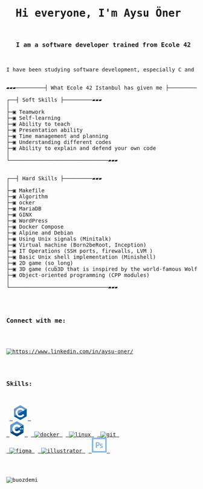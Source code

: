
<pre>
<h1 align="center">Hi everyone, I'm Aysu Öner </h1>
<h3 align="center"> I am a software developer trained from Ecole 42</h3>

I have been studying software development, especially C and C++ programming languages, at Ecole 42 Istanbul since 2021.


▰▰▰─────────┤ What Ecole 42 Istanbul has given me ├─────────▰▰▰

┌──┤ Soft Skills ├─────────▰▰▰
│
├─▣ Teamwork
├─▣ Self-learning
├─▣ Ability to teach
├─▣ Presentation ability
├─▣ Time management and planning
├─▣ Understanding different codes
├─▣ Ability to explain and defend your own code
│
└───────────────────────────────▰▰▰


┌──┤ Hard Skills ├─────────▰▰▰
│
├─▣ Makefile
├─▣ Algorithm
├─▣ ocker
├─▣ MariaDB
├─▣ GINX
├─▣ WordPress
├─▣ Docker Compose
├─▣ Alpine and Debian
├─▣ Using Unix signals (Minitalk)
├─▣ Virtual machine (Born2beRoot, Inception)
├─▣ IT Operations (SSH ports, firewalls, LVM )
├─▣ Basic Unix shell implementation (Minishell)
├─▣ 2D game (so_long)
├─▣ 3D game (cub3D that is inspired by the world-famous Wolfenstein 3D game)
├─▣ Object-oriented programming (CPP modules)
│
└───────────────────────────────▰▰▰



<h3 align="left">Connect with me:</h3>
<p align="left">
<a href="https://www.linkedin.com/in/aysu-oner/" target="blank"><img align="center" src="https://raw.githubusercontent.com/rahuldkjain/github-profile-readme-generator/master/src/images/icons/Social/linked-in-alt.svg" alt="https://www.linkedin.com/in/aysu-oner/" height="30" width="40" /></a>
</p>

<h3 align="left">Skills:</h3>
<p align="left"> <a href="https://www.cprogramming.com/" target="_blank" rel="noreferrer"> <img src="https://raw.githubusercontent.com/devicons/devicon/master/icons/c/c-original.svg" alt="c" width="40" height="40"/> </a> 
<a href="https://www.w3schools.com/cpp/" target="_blank" rel="noreferrer"> <img src="https://raw.githubusercontent.com/devicons/devicon/master/icons/cplusplus/cplusplus-original.svg" alt="cplusplus" width="40" height="40"/> </a> <a href="https://www.docker.com" target="_blank" rel="noreferrer"> <img 
src="https://www.vectorlogo.zone/logos/docker/docker-tile.svg" alt="docker" width="40" height="40"/> </a> <a href="https://www.linux.org/pages/download/" target="_blank" rel="noreferrer"> <img src="https://www.vectorlogo.zone/logos/linux/linux-icon.svg" alt="linux" width="40" height="40"/> </a> <a href="https://git-scm.com" target="_blank" rel="noreferrer"> <img src="https://www.vectorlogo.zone/logos/git-scm/git-scm-icon.svg" alt="git" width="40" height="40"/> </a>
<a href="https://www.figma.com/" target="_blank" rel="noreferrer"> <img src="https://www.vectorlogo.zone/logos/figma/figma-icon.svg" alt="figma" width="40" height="40"/> </a> <a href="https://www.adobe.com/in/products/illustrator.html" target="_blank" rel="noreferrer"> <img src="https://www.vectorlogo.zone/logos/adobe_illustrator/adobe_illustrator-icon.svg" alt="illustrator" width="40" height="40"/> </a> <a href="https://www.photoshop.com/en" target="_blank" rel="noreferrer"> <img src="https://raw.githubusercontent.com/devicons/devicon/master/icons/photoshop/photoshop-line.svg" alt="photoshop" width="40" height="40"/> </a> </p>

<p><img align="center" src="https://github-readme-stats.vercel.app/api/top-langs?username=aysuoner&show_icons=true&locale=en&layout=compact" alt="buozdemi" /></p>
<!---
For now, I will share my Ecole 42 Istanbul project codes with you.
--->
